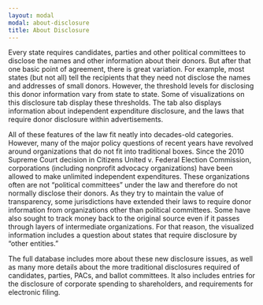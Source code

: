 ```yaml
---
layout: modal
modal: about-disclosure
title: About Disclosure
---
```


Every state requires candidates, parties and other political committees to disclose the names and other information about their donors. But after that one basic point of agreement, there is great variation. For example, most states (but not all) tell the recipients that they need not disclose the names and addresses of small donors. However, the threshold levels for disclosing this donor information vary from state to state. Some of visualizations on this disclosure tab display these thresholds. The tab also displays information about independent expenditure disclosure, and the laws that require donor disclosure within advertisements.

All of these features of the law fit neatly into decades-old categories. However, many of the major policy questions of recent years have revolved around organizations that do not fit into traditional boxes. Since the 2010 Supreme Court decision in Citizens United v. Federal Election Commission, corporations (including nonprofit advocacy organizations) have been allowed to make unlimited independent expenditures. These organizations often are not “political committees” under the law and therefore do not normally disclose their donors. As they try to maintain the value of transparency, some jurisdictions have extended their laws to require donor information from organizations other than political committees. Some have also sought to track money back to the original source even if it passes through layers of intermediate organizations. For that reason, the visualized information includes a question about states that require disclosure by “other entities.”

The full database includes more about these new disclosure issues, as well as many more details about the more traditional disclosures required of candidates, parties, PACs, and ballot committees. It also includes entries for the disclosure of corporate spending to shareholders, and requirements for electronic filing.
